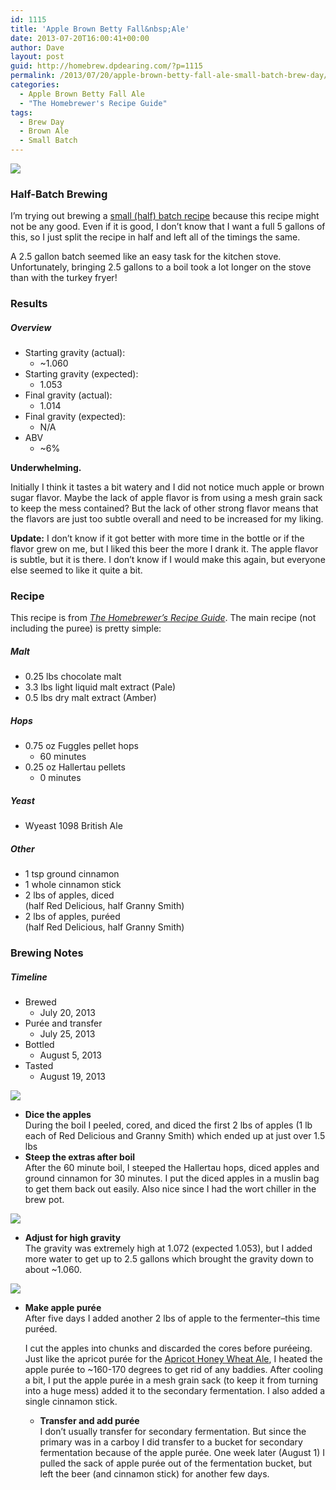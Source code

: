 ```yaml
---
id: 1115
title: 'Apple Brown Betty Fall&nbsp;Ale'
date: 2013-07-20T16:00:41+00:00
author: Dave
layout: post
guid: http://homebrew.dpdearing.com/?p=1115
permalink: /2013/07/20/apple-brown-betty-fall-ale-small-batch-brew-day/
categories:
  - Apple Brown Betty Fall Ale
  - "The Homebrewer's Recipe Guide"
tags:
  - Brew Day
  - Brown Ale
  - Small Batch
---
```

<img class="aligncenter" src="/wp-content/uploads/2013/07/20130725-231754-667x500.jpg" />

### Half-Batch Brewing

I&#8217;m trying out brewing a <a href="http://byo.com/stories/item/1378-small-scale-brewing" target="_blank">small (half) batch recipe</a> because this recipe might not be any good. Even if it is good, I don&#8217;t know that I want a full 5 gallons of this, so I just split the recipe in half and left all of the timings the same.

A 2.5 gallon batch seemed like an easy task for the kitchen stove. Unfortunately, bringing 2.5 gallons to a boil took a lot longer on the stove than with the turkey fryer!

<!--more-->

### Results<section class="brewtable"> 

##### Overview

  * Starting gravity (actual): 
      * ~1.060
  * Starting gravity (expected): 
      * 1.053
  * Final gravity (actual): 
      * 1.014
  * Final gravity (expected): 
      * N/A
  * ABV 
      * ~6%</section> 

**Underwhelming.**

Initially I think it tastes a bit watery and I did not notice much apple or brown sugar flavor. Maybe the lack of apple flavor is from using a mesh grain sack to keep the mess contained? But the lack of other strong flavor means that the flavors are just too subtle overall and need to be increased for my liking.

**Update:** I don&#8217;t know if it got better with more time in the bottle or if the flavor grew on me, but I liked this beer the more I drank it. The apple flavor is subtle, but it is there. I don&#8217;t know if I would make this again, but everyone else seemed to like it quite a bit.

### Recipe

This recipe is from [_The Homebrewer&#8217;s Recipe Guide_](http://www.amazon.com/gp/product/0684829215/ref=as_li_qf_sp_asin_il_tl?ie=UTF8&camp=1789&creative=9325&creativeASIN=0684829215&linkCode=as2&tag=seatthomeb-20&linkId=LYRBZP5QN7XKUUPI). The main recipe (not including the puree) is pretty simple:<section class="brewtable"> 

##### Malt

  * 0.25 lbs chocolate malt
  * 3.3 lbs light liquid malt extract (Pale)
  * 0.5 lbs dry malt extract (Amber)

##### Hops

  * 0.75 oz Fuggles pellet hops 
      * 60 minutes
  * 0.25 oz Hallertau pellets 
      * 0 minutes

##### Yeast

  * Wyeast 1098 British Ale

##### Other

  * 1 tsp ground cinnamon
  * 1 whole cinnamon stick
  * 2 lbs of apples, diced  
    (half Red Delicious, half Granny Smith)
  * 2 lbs of apples, puréed  
    (half Red Delicious, half Granny Smith)</section> 

### Brewing Notes<section class="brewtable"> 

##### Timeline

  * Brewed 
      * July 20, 2013
  * Purée and transfer 
      * July 25, 2013
  * Bottled 
      * August 5, 2013
  * Tasted 
      * August 19, 2013</section> 

<img class="alignright" src="/wp-content/uploads/2013/07/20130725-230948-375x500.jpg" /> 

  * **Dice the apples**  
    During the boil I peeled, cored, and diced the first 2 lbs of apples (1 lb each of Red Delicious and Granny Smith) which ended up at just over 1.5 lbs
  * **Steep the extras after boil**  
    After the 60 minute boil, I steeped the Hallertau hops, diced apples and ground cinnamon for 30 minutes. I put the diced apples in a muslin bag to get them back out easily. Also nice since I had the wort chiller in the brew pot.

<img class="aligncenter" src="/wp-content/uploads/2013/07/20130720-1735281-667x500.jpg" /> 

  * **Adjust for high gravity**  
    The gravity was extremely high at 1.072 (expected 1.053), but I added more water to get up to 2.5 gallons which brought the gravity down to about ~1.060.

<img class="alignright" src="/wp-content/uploads/2013/07/20130725-222908-375x500.jpg" /> 

  * **Make apple purée**  
    After five days I added another 2 lbs of apple to the fermenter&#8211;this time puréed.</p> 
    I cut the apples into chunks and discarded the cores before puréeing. Just like the apricot purée for the [Apricot Honey Wheat Ale](http://seattlehomebrew.com/2013/06/09/apricot-honey-wheat-ale-brewday), I heated the apple purée to ~160-170 degrees to get rid of any baddies. After cooling a bit, I put the apple purée in a mesh grain sack (to keep it from turning into a huge mess) added it to the secondary fermentation. I also added a single cinnamon stick.</li> 
    
      * **Transfer and add purée**  
        I don&#8217;t usually transfer for secondary fermentation. But since the primary was in a carboy I did transfer to a bucket for secondary fermentation because of the apple purée. One week later (August 1) I pulled the sack of apple purée out of the fermentation bucket, but left the beer (and cinnamon stick) for another few days.</ul>